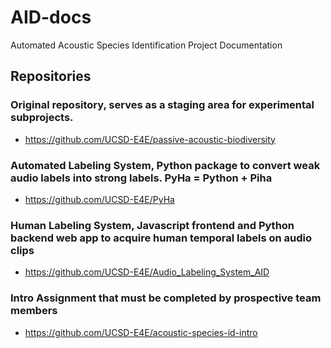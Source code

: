 # AID-docs
Automated Acoustic Species Identification Project Documentation

## Repositories
### Original repository, serves as a staging area for experimental subprojects.
- https://github.com/UCSD-E4E/passive-acoustic-biodiversity
### Automated Labeling System, Python package to convert weak audio labels into strong labels. PyHa = Python + Piha
- https://github.com/UCSD-E4E/PyHa
### Human Labeling System, Javascript frontend and Python backend web app to acquire human temporal labels on audio clips
- https://github.com/UCSD-E4E/Audio_Labeling_System_AID
### Intro Assignment that must be completed by prospective team members
- https://github.com/UCSD-E4E/acoustic-species-id-intro

